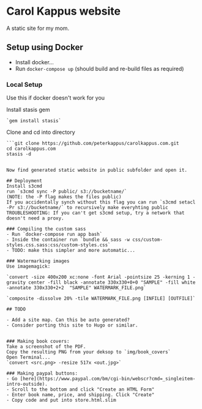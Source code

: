 # Carol Kappus website
A static site for my mom.

## Setup using Docker

- Install docker...
- Run `docker-compose up` (should build and re-build files as required)


### Local Setup
Use this if docker doesn't work for you

Install stasis gem

	`gem install stasis`

Clone and cd into directory

	```git clone https://github.com/peterkappus/carolkappus.com.git
	cd carolkappus.com
	stasis -d
```

Now find generated static website in public subfolder and open it.

## Deployment
Install s3cmd
run `s3cmd sync -P public/ s3://bucketname/`
(NOTE: the -P flag makes the files public)
If you accidentally synch without this flag you can run `s3cmd setacl -Pr s3://bucketname/` to recursively make everyhting public
TROUBLESHOOTING: If you can't get s3cmd setup, try a network that doesn't need a proxy.

### Compiling the custom sass
- Run `docker-compose run app bash`
- Inside the container run `bundle && sass -w css/custom-styles.css.sass:css/custom-styles.css`
- TODO: make this simpler and more automatic...

### Watermarking images
Use imagemagick:

`convert -size 400x200 xc:none -font Arial -pointsize 25 -kerning 1 -gravity center -fill black -annotate 330x330+0+0 "SAMPLE" -fill white -annotate 330x330+2+2  "SAMPLE" WATERMARK_FILE.png`

`composite -dissolve 20% -tile WATERMARK_FILE.png [INFILE] [OUTFILE]`

## TODO

- Add a site map. Can this be auto generated?
- Consider porting this site to Hugo or similar.


### Making book covers:
Take a screenshot of the PDF.
Copy the resulting PNG from your deksop to `img/book_covers`
Open Terminal...
`convert <src.png> -resize 517x <out.jpg>`

### Making paypal buttons:
- Go [here](https://www.paypal.com/bm/cgi-bin/webscr?cmd=_singleitem-intro-outside).
- Scroll to the bottom and click "Create an HTML Form"
- Enter book name, price, and shipping. Click "Create"
- Copy code and put into store.html.slim
